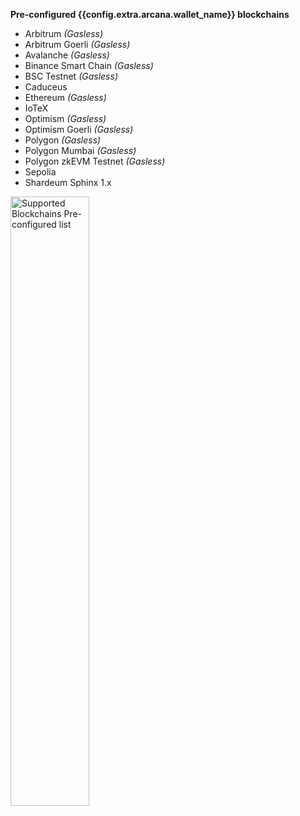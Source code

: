 <!--**Configured Blockchain Networks (Default)**:-->

**Pre-configured {{config.extra.arcana.wallet_name}} blockchains**

* Arbitrum  *(Gasless)*
* Arbitrum Goerli *(Gasless)*
* Avalanche *(Gasless)*
* Binance Smart Chain *(Gasless)*
* BSC Testnet *(Gasless)*
* Caduceus
* Ethereum *(Gasless)*
* IoTeX
* Optimism *(Gasless)*
* Optimism Goerli *(Gasless)*
* Polygon *(Gasless)*
* Polygon Mumbai *(Gasless)*
* Polygon zkEVM Testnet *(Gasless)*
* Sepolia
* Shardeum Sphinx 1.x

<img src="/img/an_wallet_default_chain_list.png" alt="Supported Blockchains Pre-configured list" width="50%" class="an-screenshots"/>